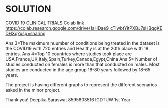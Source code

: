 # SOLUTION
COVID 19 CLINICAL TRIALS
Colab link 
https://colab.research.google.com/drive/1aHDae9_cTiwbtYitPXBJ7sHBqgKEDHXq?usp=sharing

Ans 3=The maximum nuumber of conditions being treated in the dataset is the COVID19 with 720 entries and Healthy is at the 20th place with 18 entries.
Ans 4=Top 10 countries where studies took place are USA,France,UK,Italy,Spain,Turkey,Canada,Egypt,China
Ans 5= Number of studies conducted on females is more than that conducted on males.
        Most studies are conducted in the age group 18-80 years followed by 18-65 years.

The project is having different graphs to represent the different scenarios asked in the minor project.

Thank you!
Deepika Saraswat 
8595803516
IGDTUW
1st Year
